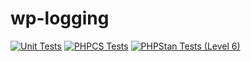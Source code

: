 # wp-logging
[![Unit Tests](https://github.com/Luc45/wp-logging/actions/workflows/unit.yml/badge.svg)](https://github.com/Luc45/wp-logging/actions/workflows/unit.yml)
[![PHPCS Tests](https://github.com/Luc45/wp-logging/actions/workflows/phpcs.yml/badge.svg)](https://github.com/Luc45/wp-logging/actions/workflows/phpcs.yml)
[![PHPStan Tests (Level 6)](https://github.com/Luc45/wp-logging/actions/workflows/phpstan.yml/badge.svg)](https://github.com/Luc45/wp-logging/actions/workflows/phpstan.yml)
